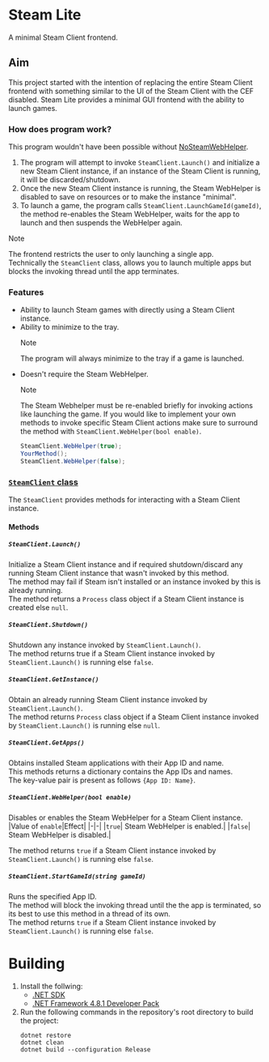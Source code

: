 # Steam Lite
A minimal Steam Client frontend.

## Aim
This project started with the intention of replacing the entire Steam Client frontend with something similar to the UI of the Steam Client with the CEF disabled.
Steam Lite provides a minimal GUI frontend with the ability to launch games.

### How does program work?
This program wouldn't have been possible without [NoSteamWebHelper](https://github.com/Aetopia/NoSteamWebHelper).

1. The program will attempt to invoke `SteamClient.Launch()` and initialize a new Steam Client instance, if an instance of the Steam Client is running, it will be discarded/shutdown.
2. Once the new Steam Client instance is running, the Steam WebHelper is disabled to save on resources or to make the instance "minimal".
3. To launch a game, the program calls `SteamClient.LaunchGameId(gameId)`, the method re-enables the Steam WebHelper, waits for the app to launch and then suspends the WebHelper again.
> [!NOTE]
> The frontend restricts the user to only launching a single app.<br>
> Technically the `SteamClient` class, allows you to launch multiple apps but blocks the invoking thread until the app terminates.

### Features
- Ability to launch Steam games with directly using a Steam Client instance.
- Ability to minimize to the tray.<br>
    > [!NOTE]
    > The program will always minimize to the tray if a game is launched.
- Doesn't require the Steam WebHelper.<br>
    > [!NOTE]
    > The Steam Webhelper must be re-enabled briefly for invoking actions like launching the game.
    > If you would like to implement your own methods to invoke specific Steam Client actions make sure to surround the method with `SteamClient.WebHelper(bool enable)`.
    > ```cs
    > SteamClient.WebHelper(true);
    > YourMethod();
    >SteamClient.WebHelper(false);
    >```

### [`SteamClient` class](https://github.com/Aetopia/Steam-Lite/blob/main/SteamClient.cs)
The `SteamClient` provides methods for interacting with a Steam Client instance.

#### Methods
##### `SteamClient.Launch()`
Initialize a Steam Client instance and if required shutdown/discard any running Steam Client instance that wasn't invoked by this method.<br>
The method may fail if Steam isn't installed or an instance invoked by this is already running.<br>
The method returns a `Process` class object if a Steam Client instance is created else `null`.

##### `SteamClient.Shutdown()`
Shutdown any instance invoked by `SteamClient.Launch()`.<br>
The method returns true if a Steam Client instance invoked by `SteamClient.Launch()` is running else `false`.

##### `SteamClient.GetInstance()`
Obtain an already running Steam Client instance invoked by `SteamClient.Launch()`.<br>
The method returns `Process` class object if a Steam Client instance invoked by `SteamClient.Launch()` is running else `null`.

##### `SteamClient.GetApps()`
Obtains installed Steam applications with their App ID and name.<br>
This methods returns a dictionary contains the App IDs and names.<br>
The key-value pair is present as follows `{App ID: Name}`.

##### `SteamClient.WebHelper(bool enable)`
Disables or enables the Steam WebHelper for a Steam Client instance.
|Value of `enable`|Effect|
|-|-|
|`true`| Steam WebHelper is enabled.|
|`false`| Steam WebHelper is disabled.|

The method returns `true` if a Steam Client instance invoked by `SteamClient.Launch()` is running else `false`.

##### `SteamClient.StartGameId(string gameId)`
Runs the specified App ID.<br>
The method will block the invoking thread until the the app is terminated, so its best to use this method in a thread of its own.<br>
The method returns `true` if a Steam Client instance invoked by `SteamClient.Launch()` is running else `false`.

# Building
1. Install the follwing:<br>
    - [.NET SDK](https://dotnet.microsoft.com/en-us/download/visual-studio-sdks)
    - [.NET Framework 4.8.1 Developer Pack](https://go.microsoft.com/fwlink/?linkid=2203306)
2. Run the following commands in the repository's root directory to build the project:<br>
    ```
    dotnet restore
    dotnet clean
    dotnet build --configuration Release
    ```